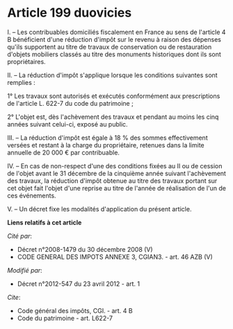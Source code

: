 # Article 199 duovicies

I. – Les contribuables domiciliés fiscalement en France au sens de l'article 4 B bénéficient d'une réduction d'impôt sur le
revenu à raison des dépenses qu'ils supportent au titre de travaux de conservation ou de restauration d'objets mobiliers
classés au titre des monuments historiques dont ils sont propriétaires.

II. – La réduction d'impôt s'applique lorsque les conditions suivantes sont remplies :

1° Les travaux sont autorisés et exécutés conformément aux prescriptions de l'article L. 622-7 du code du patrimoine ;

2° L'objet est, dès l'achèvement des travaux et pendant au moins les cinq années suivant celui-ci, exposé au public.

III. – La réduction d'impôt est égale à 18 % des sommes effectivement versées et restant à la charge du propriétaire,
retenues dans la limite annuelle de 20 000 € par contribuable.

IV. – En cas de non-respect d'une des conditions fixées au II ou de cession de l'objet avant le 31 décembre de la cinquième
année suivant l'achèvement des travaux, la réduction d'impôt obtenue au titre des travaux portant sur cet objet fait l'objet
d'une reprise au titre de l'année de réalisation de l'un de ces événements.

V. – Un décret fixe les modalités d'application du présent article.

**Liens relatifs à cet article**

_Cité par_:

  - Décret n°2008-1479 du 30 décembre 2008 (V)
  - CODE GENERAL DES IMPOTS ANNEXE 3, CGIAN3. - art. 46 AZB (V)

_Modifié par_:

  - Décret n°2012-547 du 23 avril 2012 - art. 1

_Cite_:

  - Code général des impôts, CGI. - art. 4 B
  - Code du patrimoine - art. L622-7
